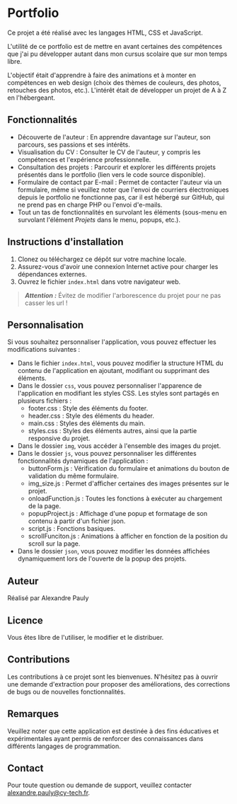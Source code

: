 # Portfolio

Ce projet a été réalisé avec les langages HTML, CSS et JavaScript.

L'utilité de ce portfolio est de mettre en avant certaines des compétences que j'ai pu développer autant dans mon cursus scolaire que sur mon temps libre.

L'objectif était d'apprendre à faire des animations et à monter en compétences en web design (choix des thèmes de couleurs, des photos, retouches des photos, etc.). L'intérêt était de développer un projet de A à Z en l'hébergeant.

## Fonctionnalités
- Découverte de l'auteur : En apprendre davantage sur l'auteur, son parcours, ses passions et ses intérêts.
- Visualisation du CV : Consulter le CV de l'auteur, y compris les compétences et l'expérience professionnelle.
- Consultation des projets : Parcourir et explorer les différents projets présentés dans le portfolio (lien vers le code source disponible).
- Formulaire de contact par E-mail : Permet de contacter l'auteur via un formulaire, même si veuillez noter que l'envoi de courriers électroniques depuis le portfolio ne fonctionne pas, car il est hébergé sur GitHub, qui ne prend pas en charge PHP ou l'envoi d'e-mails.
- Tout un tas de fonctionnalités en survolant les éléments (sous-menu en survolant l'élément _Projets_ dans le menu, popups, etc.).

## Instructions d'installation

1. Clonez ou téléchargez ce dépôt sur votre machine locale.
2. Assurez-vous d'avoir une connexion Internet active pour charger les dépendances externes.
3. Ouvrez le fichier `index.html` dans votre navigateur web.

>**_Attention :_** Évitez de modifier l'arborescence du projet pour ne pas casser les url !

## Personnalisation

Si vous souhaitez personnaliser l'application, vous pouvez effectuer les modifications suivantes :

- Dans le fichier `index.html`, vous pouvez modifier la structure HTML du contenu de l'application en ajoutant, modifiant ou supprimant des éléments.
- Dans le dossier `css`, vous pouvez personnaliser l'apparence de l'application en modifiant les styles CSS. Les styles sont partagés en plusieurs fichiers :
    - footer.css : Style des éléments du footer.
    - header.css : Style des éléments du header.
    - main.css : Styles des éléments du main.
    - styles.css : Styles des éléments autres, ainsi que la partie responsive du projet.
- Dans le dossier `img`, vous accéder à l'ensemble des images du projet.
- Dans le dossier `js`, vous pouvez personnaliser les différentes fonctionnalités dynamiques de l'application :
    - buttonForm.js : Vérification du formulaire et animations du bouton de validation du même formulaire.
    - img_size.js : Permet d'afficher certaines des images présentes sur le projet.
    - onloadFunction.js : Toutes les fonctions à exécuter au chargement de la page.
    - popupProject.js : Affichage d'une popup et formatage de son contenu à partir d'un fichier json.
    - script.js : Fonctions basiques.
    - scrollFunciton.js : Animations à afficher en fonction de la position du scroll sur la page.
- Dans le dossier `json`, vous pouvez modifier les données affichées dynamiquement lors de l'ouverte de la popup des projets.

## Auteur

Réalisé par Alexandre Pauly

## Licence

Vous êtes libre de l'utiliser, le modifier et le distribuer.

## Contributions

Les contributions à ce projet sont les bienvenues. N'hésitez pas à ouvrir une demande d'extraction pour proposer des améliorations, des corrections de bugs ou de nouvelles fonctionnalités.

## Remarques

Veuillez noter que cette application est destinée à des fins éducatives et expérimentales ayant permis de renforcer des connaissances dans différents langages de programmation.

## Contact

Pour toute question ou demande de support, veuillez contacter [alexandre.pauly@cy-tech.fr](mailto:alexandre.pauly@cy-tech.fr).